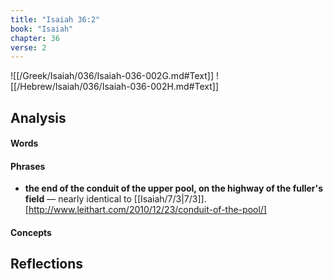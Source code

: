 ```yaml
---
title: "Isaiah 36:2"
book: "Isaiah"
chapter: 36
verse: 2
---
```

![[/Greek/Isaiah/036/Isaiah-036-002G.md#Text]]
![[/Hebrew/Isaiah/036/Isaiah-036-002H.md#Text]]

## Analysis

#### Words

#### Phrases
- **the end of the conduit of the upper pool, on the highway of the fuller's field** — nearly identical to [[Isaiah/7/3|7/3]]. [http://www.leithart.com/2010/12/23/conduit-of-the-pool/]

#### Concepts

## Reflections
